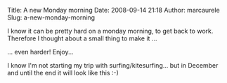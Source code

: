 Title: A new Monday morning
Date: 2008-09-14 21:18
Author: marcaurele
Slug: a-new-monday-morning

I know it can be pretty hard on a monday morning, to get back to work.
Therefore I thought about a small thing to make it ...

</p>
<!--break-->

... even harder! Enjoy...

</p>

I know I'm not starting my trip with surfing/kitesurfing... but in
December and until the end it will look like this :-)

</p>

